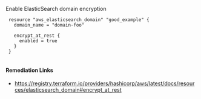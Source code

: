
Enable ElasticSearch domain encryption

```hcl
 resource "aws_elasticsearch_domain" "good_example" {
   domain_name = "domain-foo"
 
   encrypt_at_rest {
     enabled = true
   }
 }
 
```

#### Remediation Links
 - https://registry.terraform.io/providers/hashicorp/aws/latest/docs/resources/elasticsearch_domain#encrypt_at_rest


